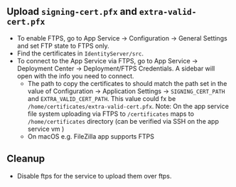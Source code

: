## Upload `signing-cert.pfx` and `extra-valid-cert.pfx`

- To enable FTPS, go to App Service -> Configuration -> General Settings and set FTP state to
  FTPS only.
- Find the certificates in `IdentityServer/src`.
- To connect to the App Service via FTPS, go to App Service -> Deployment Center ->
  Deployment/FTPS Credentials. A sidebar will open with the info you need to connect.
  - The path to copy the certificates to should match the path set in the value of
    Configuration -> Application Settings -> `SIGNING_CERT_PATH` and `EXTRA_VALID_CERT_PATH`.
    This value could fx be `/home/certificates/extra-valid-cert.pfx`.
    Note: On the app service file system uploading via FTPS to `/certificates` maps to
    `/home/certificates` directory (can be verified via SSH on the app service vm )
  - On macOS e.g. FileZilla app supports FTPS

## Cleanup
- Disable ftps for the service to upload them over ftps.